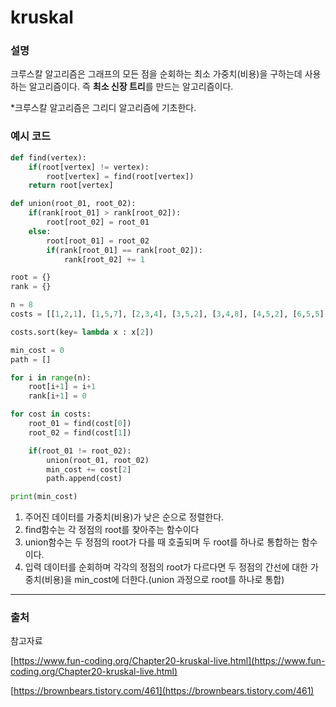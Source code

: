 # kruskal

### 설명

크루스칼 알고리즘은 그래프의 모든 점을 순회하는 최소 가중치(비용)을 구하는데 사용하는 알고리즘이다. 즉 **최소 신장 트리**를 만드는 알고리즘이다.

*크루스칼 알고리즘은 그리디 알고리즘에 기초한다.

### 예시 코드

```python
def find(vertex):
    if(root[vertex] != vertex):
        root[vertex] = find(root[vertex])
    return root[vertex]

def union(root_01, root_02):
    if(rank[root_01] > rank[root_02]):
        root[root_02] = root_01
    else:
        root[root_01] = root_02
        if(rank[root_01] == rank[root_02]):
            rank[root_02] += 1

root = {}
rank = {}

n = 8
costs = [[1,2,1], [1,5,7], [2,3,4], [3,5,2], [3,4,8], [4,5,2], [6,5,5], [6,7,3], [8,7,100]]

costs.sort(key= lambda x : x[2])

min_cost = 0
path = []

for i in range(n):
    root[i+1] = i+1
    rank[i+1] = 0

for cost in costs:
    root_01 = find(cost[0])
    root_02 = find(cost[1])

    if(root_01 != root_02):
        union(root_01, root_02)
        min_cost += cost[2]
        path.append(cost)    

print(min_cost)
```

1. 주어진 데이터를 가중치(비용)가 낮은 순으로 정렬한다.
2. find함수는 각 정점의 root를 찾아주는 함수이다
3. union함수는 두 정점의 root가 다를 때 호출되며 두 root를 하나로 통합하는 함수이다.
4. 입력 데이터를 순회하며 각각의 정점의 root가 다르다면 두 정점의 간선에 대한 가중치(비용)을 min_cost에 더한다.(union 과정으로 root를 하나로 통합)

---

### 출처

참고자료

[https://www.fun-coding.org/Chapter20-kruskal-live.html](https://www.fun-coding.org/Chapter20-kruskal-live.html)

[https://brownbears.tistory.com/461](https://brownbears.tistory.com/461)
